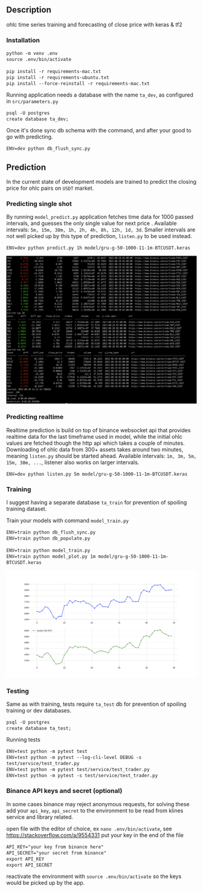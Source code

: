 ## Description

ohlc time series training and forecasting of close price with keras & tf2

### Installation

```
python -m venv .env
source .env/bin/activate

pip install -r requirements-mac.txt
pip install -r requirements-ubuntu.txt
pip install --force-reinstall -r requirements-mac.txt
```

Running application needs a database with the name `ta_dev`, as configured in `src/parameters.py`

```
psql -U postgres
create database ta_dev;
```

Once it's done sync db schema with the command, and after your good to go with predicting.

```
ENV=dev python db_flush_sync.py
```

## Prediction

In the current state of development models are trained to predict the closing price for ohlc pairs on `USDT` market.

### Predicting single shot

By running `model_predict.py` application fetches time data for 1000 passed intervals, and guesses the only single value
for next price . Available intervals: `5m, 15m, 30m, 1h, 2h, 4h, 8h, 12h, 1d, 3d`.
Smaller intervals are not well picked up by this type of prediction, `listen.py` to be used instead.

```
ENV=dev python predict.py 1h model/gru-g-50-1000-11-1m-BTCUSDT.keras
```

![model predict](doc/mode_predict.png)

### Predicting realtime

Realtime prediction is build on top of binance websocket api that provides realtime data for the last timeframe used in
model, while the initial ohlc values are fetched though the http api which takes a couple of minutes. Downloading of
ohlc data from 300+ assets takes around two minutes, meaning `listen.py` should be started ahead. Available
intervals: `1m, 3m, 5m, 15m, 30m, ...`, listener also works on larger intervals.

```
ENV=dev python listen.py 5m model/gru-g-50-1000-11-1m-BTCUSDT.keras
```

### Training

I suggest having a separate database `ta_train` for prevention of spoiling training dataset.

Train your models with command `model_train.py`

```
ENV=train python db_flush_sync.py
ENV=train python db_populate.py

ENV=train python model_train.py
ENV=train python model_plot.py 1m model/gru-g-50-1000-11-1m-BTCUSDT.keras

```

![model plot](doc/model_plot.png)

### Testing

Same as with training, tests require `ta_test` db for prevention of spoiling training or dev databases.

```
psql -U postgres
create database ta_test;
``` 

Running tests

```
ENV=test python -m pytest test
ENV=test python -m pytest --log-cli-level DEBUG -s test/service/test_trader.py
ENV=test python -m pytest test/service/test_trader.py
ENV=test python -m pytest -s test/service/test_trader.py

```

### Binance API keys and secret (optional)

In some cases binance may reject anonymous requests, for solving these add your `api_key`, `api_secret` to the
environment to be read from klines service and library related.

open file with the editor of choice, ex `nano .env/bin/activate`, see https://stackoverflow.com/a/9554331
put your key in the end of the file

```
API_KEY="your key from binance here"
API_SECRET="your secret from binance"
export API_KEY
export API_SECRET
```

reactivate the environment with `source .env/bin/activate` so the keys would be picked up by the app.
